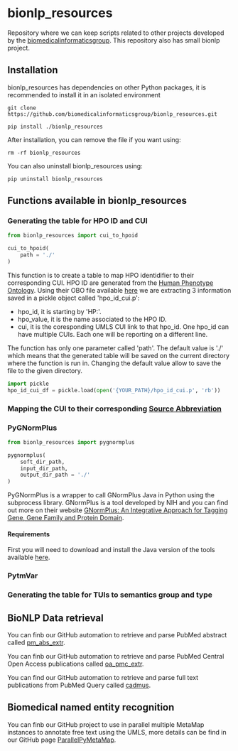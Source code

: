 # bionlp_resources
Repository where we can keep scripts related to other projects developed by the [biomedicalinformaticsgroup](https://github.com/biomedicalinformaticsgroup). This repository also has small bionlp project.

## Installation
bionlp_resources has dependencies on other Python packages, it is recommended to install it in an isolated environment

`git clone https://github.com/biomedicalinformaticsgroup/bionlp_resources.git`

`pip install ./bionlp_resources`

After installation, you can remove the file if you want using:

`rm -rf bionlp_resources`

You can also uninstall bionlp_resources using:

`pip uninstall bionlp_resources`

## Functions available in bionlp_resources

### Generating the table for HPO ID and CUI

```python
from bionlp_resources import cui_to_hpoid

cui_to_hpoid(
    path = './'
)
```

This function is to create a table to map HPO identidifier to their corresponding CUI. HPO ID are generated from the [Human Phenotype Ontology](https://hpo.jax.org/app/). Using their OBO file available [here](https://hpo.jax.org/app/download/ontology) we are extracting 3 information saved in a pickle object called 'hpo_id_cui.p':

- hpo_id, it is starting by 'HP:'.
- hpo_value, it is the name associated to the HPO ID.
- cui, it is the coresponding UMLS CUI link to that hpo_id. One hpo_id can have multiple CUIs. Each one will be reporting on a different line. 

The function has only one parameter called 'path'. The default value is './' which means that the generated table will be saved on the current directory where the function is run in. Changing the default value allow to save the file to the given directory.

```python
import pickle
hpo_id_cui_df = pickle.load(open('{YOUR_PATH}/hpo_id_cui.p', 'rb'))
```

### Mapping the CUI to their corresponding [Source Abbreviation](https://www.nlm.nih.gov/research/umls/sourcereleasedocs/index.html)


### PyGNormPlus

```python
from bionlp_resources import pygnormplus

pygnormplus(
    soft_dir_path, 
    input_dir_path, 
    output_dir_path = './'
)
```

PyGNormPlus is a wrapper to call GNormPlus Java in Python using the subprocess library. GNormPlus is a tool developed by NIH and you can find out more on their website [GNormPlus: An Integrative Approach for Tagging Gene, Gene Family and Protein Domain](https://www.ncbi.nlm.nih.gov/research/bionlp/Tools/gnormplus/).

#### Requirements
First you will need to download and install the Java version of the tools available [here](https://www.ncbi.nlm.nih.gov/research/bionlp/Tools/gnormplus/). 


### PytmVar

### Generating the table for TUIs to semantics group and type

## BioNLP Data retrieval 

You can finb our GitHub automation to retrieve and parse PubMed abstract called [pm_abs_extr](https://github.com/biomedicalinformaticsgroup/pm_abs_extr).

You can finb our GitHub automation to retrieve and parse PubMed Central Open Access publications called [oa_pmc_extr](https://github.com/biomedicalinformaticsgroup/oa_pmc_extr).

You can find our GitHub automation to retrieve and parse full text publications from PubMed Query called [cadmus](https://github.com/biomedicalinformaticsgroup/cadmus).

## Biomedical named entity recognition 

You can finb our GitHub project to use in parallel multiple MetaMap instances to annotate free text using the UMLS, more details can be find in our GitHub page [ParallelPyMetaMap](https://github.com/biomedicalinformaticsgroup/ParallelPyMetaMap).